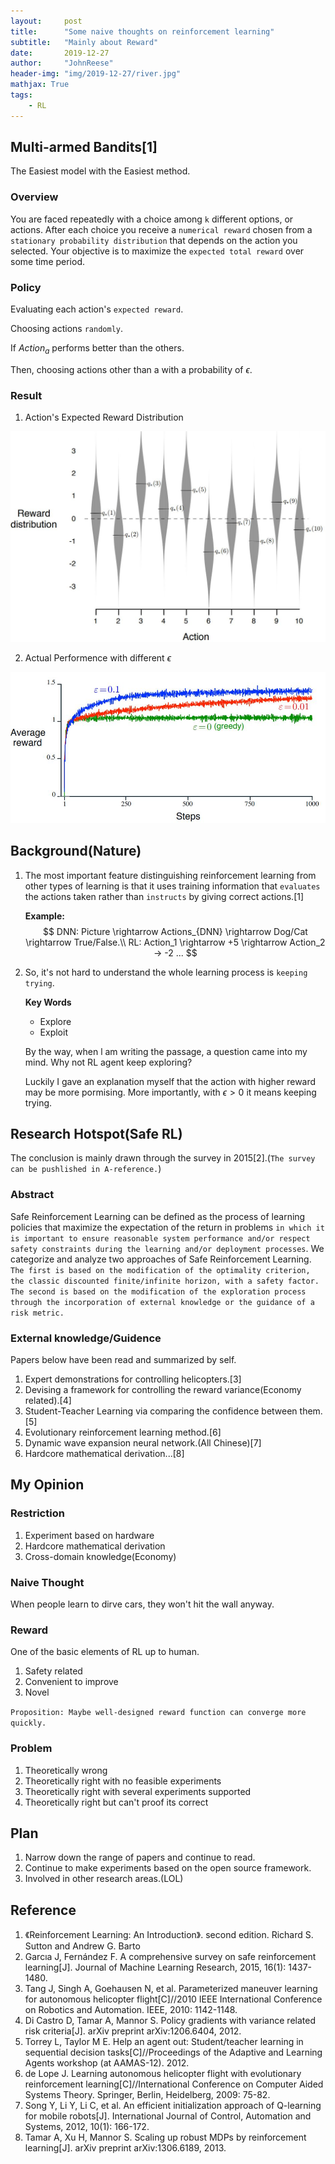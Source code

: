 ```yaml
---
layout:     post
title:      "Some naive thoughts on reinforcement learning"
subtitle:   "Mainly about Reward"
date:       2019-12-27
author:     "JohnReese"
header-img: "img/2019-12-27/river.jpg"
mathjax: True
tags:
    - RL
---
```


## Multi-armed Bandits[1]

The Easiest model with the Easiest method.

### Overview

You are faced repeatedly with a choice among
`k` different options, or actions. After each choice you receive a `numerical reward` chosen
from a `stationary probability distribution` that depends on the action you selected. Your objective is to maximize the `expected total reward` over some time period.

### Policy

Evaluating each action's `expected reward`.

Choosing actions `randomly`.

If $Action_a$ performs better than the others.

Then, choosing actions other than a with a probability of $\epsilon$.

### Result

1. Action's Expected Reward Distribution
   
![distribution](/img/2019-12-27/distribution.JPG)

2. Actual Performence with different $\epsilon$

![result](/img/2019-12-27/result.JPG)

## Background(Nature)

1. The most important feature distinguishing reinforcement learning from other types of
learning is that it uses training information that `evaluates` the actions taken rather
than `instructs` by giving correct actions.[1]

   **Example:**
    $$
    DNN: Picture \rightarrow Actions_{DNN} \rightarrow Dog/Cat \rightarrow True/False.\\
    RL: Action_1 \rightarrow +5 \rightarrow Action_2 -> -2 ...
    $$

2. So, it's not hard to understand the whole learning process is `keeping trying`.

   **Key Words**
   
   * Explore
   * Exploit

   By the way, when l am writing the passage, a question came into my mind. Why not RL agent keep exploring?

   Luckily I gave an explanation myself that the action with higher reward may be more pormising. More importantly, with $\epsilon > 0$ it means keeping trying.

## Research Hotspot(Safe RL)

The conclusion is mainly drawn through the survey in 2015[2].(`The survey can be pushlished in A-reference.`)

### Abstract

Safe Reinforcement Learning can be defined as the process of learning policies that maximize the expectation of the return in problems `in which it is important to ensure reasonable
system performance and/or respect safety constraints during the learning and/or deployment processes`. We categorize and analyze two approaches of Safe Reinforcement Learning.
`The first is based on the modification of the optimality criterion, the classic discounted finite/infinite horizon, with a safety factor. The second is based on the modification of the
exploration process through the incorporation of external knowledge or the guidance of a
risk metric.`

### External knowledge/Guidence

Papers below have been read and summarized by self.

1. Expert demonstrations for controlling helicopters.[3]
2. Devising a framework for controlling the reward variance(Economy related).[4]
3. Student-Teacher Learning via comparing the confidence between them.[5]
4. Evolutionary reinforcement learning method.[6]
5. Dynamic wave expansion neural network.(All Chinese)[7]
6. Hardcore mathematical derivation...[8]

## My Opinion

### Restriction

1. Experiment based on hardware
2. Hardcore mathematical derivation
3. Cross-domain knowledge(Economy)

### Naive Thought

When people learn to dirve cars, they won't hit the wall anyway.

### Reward

One of the basic elements of RL up to human.

1. Safety related
2. Convenient to improve
3. Novel

`Proposition: Maybe well-designed reward function can converge more quickly.`

### Problem

1. Theoretically wrong
2. Theoretically right with no feasible experiments
3. Theoretically right with several experiments supported
4. Theoretically right but can't proof its correct

## Plan

1. Narrow down the range of papers and continue to read.
2. Continue to make experiments based on the open source framework.
3. Involved in other research areas.(LOL)

## Reference

1. 《Reinforcement Learning: An Introduction》. second edition. Richard S. Sutton and Andrew G. Barto
2. Garcıa J, Fernández F. A comprehensive survey on safe reinforcement learning[J]. Journal of Machine Learning Research, 2015, 16(1): 1437-1480.
3. Tang J, Singh A, Goehausen N, et al. Parameterized maneuver learning for autonomous helicopter flight[C]//2010 IEEE International Conference on Robotics and Automation. IEEE, 2010: 1142-1148.
4. Di Castro D, Tamar A, Mannor S. Policy gradients with variance related risk criteria[J]. arXiv preprint arXiv:1206.6404, 2012.
5. Torrey L, Taylor M E. Help an agent out: Student/teacher learning in sequential decision tasks[C]//Proceedings of the Adaptive and Learning Agents workshop (at AAMAS-12). 2012.
6. de Lope J. Learning autonomous helicopter flight with evolutionary reinforcement learning[C]//International Conference on Computer Aided Systems Theory. Springer, Berlin, Heidelberg, 2009: 75-82.
7. Song Y, Li Y, Li C, et al. An efficient initialization approach of Q-learning for mobile robots[J]. International Journal of Control, Automation and Systems, 2012, 10(1): 166-172.
8. Tamar A, Xu H, Mannor S. Scaling up robust MDPs by reinforcement learning[J]. arXiv preprint arXiv:1306.6189, 2013.
